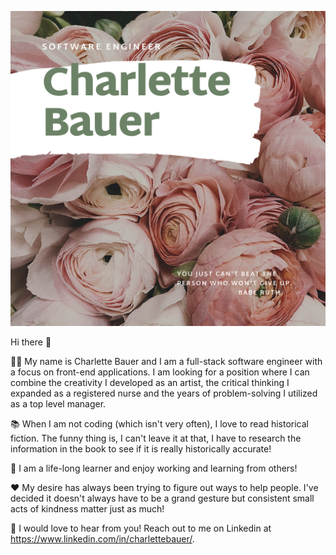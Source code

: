 ![](flower%20banner.png)

Hi there 👋

👩‍💻 My name is Charlette Bauer and I am a full-stack software engineer with a focus on front-end applications. I am looking for a position where I can combine the creativity I developed as an artist, the critical thinking I expanded as a registered nurse and the years of problem-solving I utilized as a top level manager.

📚 When I am not coding (which isn't very often), I love to read historical fiction. The funny thing is, I can't leave it at that, I have to research the information in the book to see if it is really historically accurate!

📜 I am a life-long learner and enjoy working and learning from others!

❤️ My desire has always been trying to figure out ways to help people. I've decided it doesn't always have to be a grand gesture but consistent small acts of kindness matter just as much!

🌼 I would love to hear from you! Reach out to me on Linkedin at https://www.linkedin.com/in/charlettebauer/.
